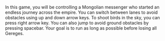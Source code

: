 In this game, you will be controlling a Mongolian messenger who started an endless journey across the empire. You can switch between lanes to avoid obstacles using up and down arrow keys. To shoot birds in the sky, you can press right arrow key. You can also jump to avoid ground obstacles by pressing spacebar. Your goal is to run as long as possible before losing all Gereges.